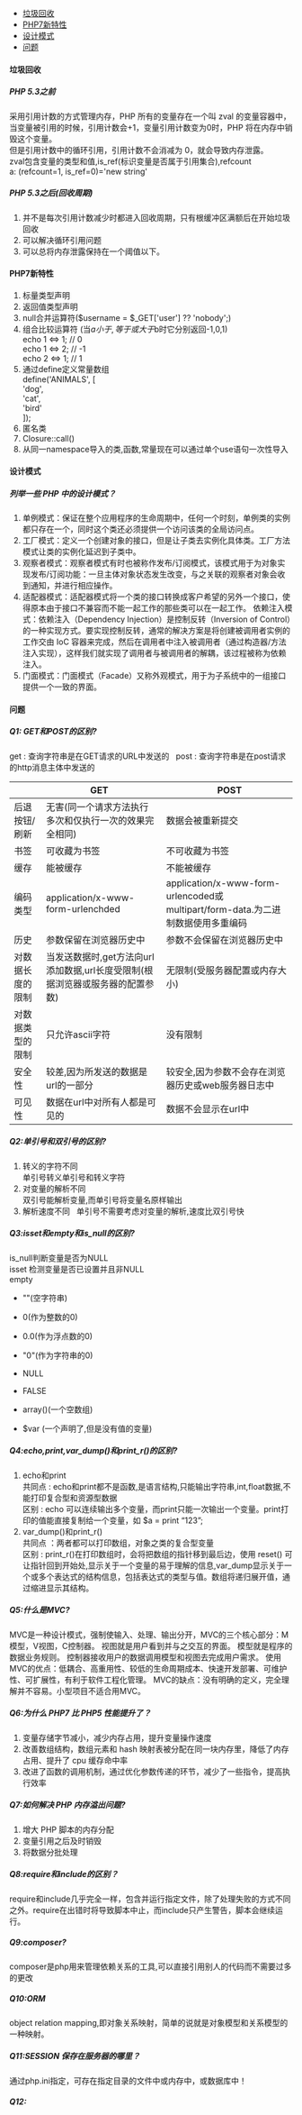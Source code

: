 * [垃圾回收](#垃圾回收)
* [PHP7新特性](#PHP7新特性)
* [设计模式](#设计模式)
* [问题](#问题)
#### 垃圾回收
##### PHP 5.3之前 
采用引用计数的方式管理内存，PHP 所有的变量存在一个叫 zval 的变量容器中，当变量被引用的时候，引用计数会+1，变量引用计数变为0时，PHP 将在内存中销毁这个变量。  
但是引用计数中的循环引用，引用计数不会消减为 0，就会导致内存泄露。  
zval包含变量的类型和值,is_ref(标识变量是否属于引用集合),refcount  
a: (refcount=1, is_ref=0)='new string'
##### PHP 5.3之后(回收周期)
1. 并不是每次引用计数减少时都进入回收周期，只有根缓冲区满额后在开始垃圾回收  
2. 可以解决循环引用问题  
3. 可以总将内存泄露保持在一个阈值以下。

#### PHP7新特性
1. 标量类型声明  
2. 返回值类型声明  
3. null合并运算符($username = $_GET['user'] ?? 'nobody';)  
4. 组合比较运算符 (当$a小于,等于或大于$b时它分别返回-1,0,1)  
   echo 1 <=> 1; // 0  
   echo 1 <=> 2; // -1  
   echo 2 <=> 1; // 1  
5. 通过define定义常量数组  
   define('ANIMALS', [  
     'dog',  
     'cat',  
     'bird'  
   ]);  
6. 匿名类  
7. Closure::call()  
8. 从同一namespace导入的类,函数,常量现在可以通过单个use语句一次性导入


#### 设计模式
##### 列举一些 PHP 中的设计模式？
1. 单例模式：保证在整个应用程序的生命周期中，任何一个时刻，单例类的实例都只存在一个，同时这个类还必须提供一个访问该类的全局访问点。
2. 工厂模式：定义一个创建对象的接口，但是让子类去实例化具体类。工厂方法模式让类的实例化延迟到子类中。
3. 观察者模式：观察者模式有时也被称作发布/订阅模式，该模式用于为对象实现发布/订阅功能：一旦主体对象状态发生改变，与之关联的观察者对象会收到通知，并进行相应操作。
4. 适配器模式：适配器模式将一个类的接口转换成客户希望的另外一个接口，使得原本由于接口不兼容而不能一起工作的那些类可以在一起工作。
依赖注入模式：依赖注入（Dependency Injection）是控制反转（Inversion of Control）的一种实现方式。要实现控制反转，通常的解决方案是将创建被调用者实例的工作交由 IoC 容器来完成，然后在调用者中注入被调用者（通过构造器/方法注入实现），这样我们就实现了调用者与被调用者的解耦，该过程被称为依赖注入。
5. 门面模式：门面模式（Facade）又称外观模式，用于为子系统中的一组接口提供一个一致的界面。

#### 问题
##### Q1: GET和POST的区别?  
get : 查询字符串是在GET请求的URL中发送的  
post : 查询字符串是在post请求的http消息主体中发送的  

 |        | GET    |    POST |
 |--------|--------|---------|
 |后退按钮/刷新|无害(同一个请求方法执行多次和仅执行一次的效果完全相同)|数据会被重新提交|
 |书签   |可收藏为书签|不可收藏为书签|
 |缓存|能被缓存|不能被缓存|
 |编码类型|application/x-www-form-urlenchded|application/x-www-form-urlencoded或multipart/form-data.为二进制数据使用多重编码|
 |历史|参数保留在浏览器历史中|参数不会保留在浏览器历史中|
 |对数据长度的限制|当发送数据时,get方法向url添加数据,url长度受限制(根据浏览器或服务器的配置参数)|无限制(受服务器配置或内存大小)|
 |对数据类型的限制|只允许ascii字符|没有限制|
 |安全性|较差,因为所发送的数据是url的一部分|较安全,因为参数不会存在浏览器历史或web服务器日志中|
 |可见性|数据在url中对所有人都是可见的|数据不会显示在url中|  
 
##### Q2:单引号和双引号的区别?
1. 转义的字符不同  
单引号转义单引号和转义字符  
2. 对变量的解析不同  
双引号能解析变量,而单引号将变量名原样输出  
3. 解析速度不同  
单引号不需要考虑对变量的解析,速度比双引号快

##### Q3:isset和empty和is_null的区别?  
is_null判断变量是否为NULL  
isset 检测变量是否已设置并且非NULL  
empty     
* ""(空字符串)
- 0(作为整数的0)
* 0.0(作为浮点数的0)
- "0"(作为字符串的0)
* NULL
- FALSE
* array()(一个空数组)
- $var (一个声明了,但是没有值的变量)

##### Q4:echo,print,var_dump()和print_r()的区别?
1. echo和print  
共同点 : echo和print都不是函数,是语言结构,只能输出字符串,int,float数据,不能打印复合型和资源型数据  
区别 : echo 可以连续输出多个变量，而print只能一次输出一个变量。print打印的值能直接复制给一个变量，如 $a = print “123”;  
2. var_dump()和print_r()  
共同点 ：两者都可以打印数组，对象之类的复合型变量  
区别 : print_r()在打印数组时，会将把数组的指针移到最后边，使用 reset() 可让指针回到开始处,显示关于一个变量的易于理解的信息,var_dump显示关于一个或多个表达式的结构信息，包括表达式的类型与值。数组将递归展开值，通过缩进显示其结构。  

##### Q5:什么是MVC?
MVC是一种设计模式，强制使输入、处理、输出分开，MVC的三个核心部分：M模型，V视图，C控制器。
视图就是用户看到并与之交互的界面。
模型就是程序的数据业务规则。
控制器接收用户的数据调用模型和视图去完成用户需求。
使用MVC的优点：低耦合、高重用性、较低的生命周期成本、快速开发部署、可维护性、可扩展性，有利于软件工程化管理。
MVC的缺点：没有明确的定义，完全理解并不容易。小型项目不适合用MVC。

##### Q6:为什么 PHP7 比 PHP5 性能提升了？
1. 变量存储字节减小，减少内存占用，提升变量操作速度
2. 改善数组结构，数组元素和 hash 映射表被分配在同一块内存里，降低了内存占用、提升了 cpu 缓存命中率
3. 改进了函数的调用机制，通过优化参数传递的环节，减少了一些指令，提高执行效率

##### Q7:如何解决 PHP 内存溢出问题?
1. 增大 PHP 脚本的内存分配  
2. 变量引用之后及时销毁  
3. 将数据分批处理

##### Q8:require和include的区别？
require和include几乎完全一样，包含并运行指定文件，除了处理失败的方式不同之外。require在出错时将导致脚本中止，而include只产生警告，脚本会继续运行。

##### Q9:composer?
composer是php用来管理依赖关系的工具,可以直接引用别人的代码而不需要过多的更改

##### Q10:ORM
object relation mapping,即对象关系映射，简单的说就是对象模型和关系模型的一种映射。
##### Q11:SESSION 保存在服务器的哪里？
通过php.ini指定，可存在指定目录的文件中或内存中，或数据库中！
##### Q12:






